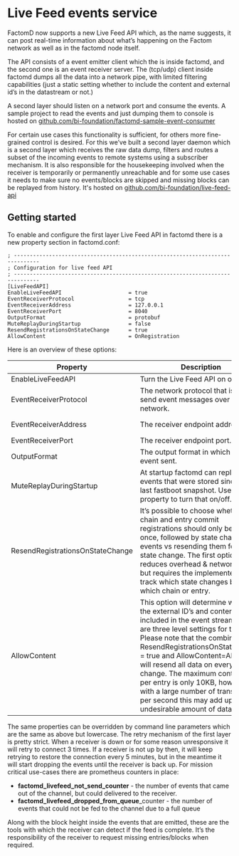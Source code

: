 # Live Feed events service

FactomD now supports a new Live Feed API which, as the name suggests, it can post real-time information 
about what’s happening on the Factom network as well as in the factomd node itself.

The API consists of a event emitter client which the is inside factomd, and the second one is 
an event receiver server. The (tcp/udp) client inside factomd dumps all the data into a network pipe, 
with limited filtering capabilities (just a static setting whether to include the content and external id’s in the datastream or not.)


A second layer should listen on a network port and consume the events.
A sample project to read the events and just dumping them to console is hosted on [github.com/bi-foundation/factomd-sample-event-consumer](https://github.com/bi-foundation/factomd-sample-event-consumer)

For certain use cases this functionality is sufficient, for others more fine-grained control is desired. 
For this we’ve built a second layer daemon which is a second layer which receives the raw data dump, filters and routes a subset of the incoming events to remote systems using a subscriber mechanism. It is also responsible for the housekeeping involved when the receiver is temporarily or permanently unreachable and for some use cases it needs to make sure no events/blocks are skipped and missing blocks can be replayed from history.
It's hosted on [github.com/bi-foundation/live-feed-api](https://github.com/bi-foundation/live-feed-api)


## Getting started
To enable and configure the first layer Live Feed API in factomd there is a new property section in factomd.conf:
```
; ------------------------------------------------------------------------------
; Configuration for live feed API
; ------------------------------------------------------------------------------
[LiveFeedAPI]
EnableLiveFeedAPI                     = true
EventReceiverProtocol                 = tcp
EventReceiverAddress                  = 127.0.0.1
EventReceiverPort                     = 8040
OutputFormat                          = protobuf
MuteReplayDuringStartup               = false
ResendRegistrationsOnStateChange      = true
AllowContent                          = OnRegistration 
```

Here is an overview of these options:

| Property                          | Description                                                                         | Values      |
| --------------------------------- | ----------------------------------------------------------------------------------- | ----------- |
|  EnableLiveFeedAPI                | Turn the Live Feed API on or off                                            | true &#124; false
|  EventReceiverProtocol            | The network protocol that is used to send event messages over the network.     | tcp &#124; udp |
|  EventReceiverAddress             | The receiver endpoint address.                                                | DNS name &#124; IP address |
|  EventReceiverPort                | The receiver endpoint port.                                                  | port number |
|  OutputFormat                     | The output format in which the event sent.                                      | protobuf &#124; json |
|  MuteReplayDuringStartup          | At startup factomd can replay all the events that were stored since that last fastboot snapshot. Use this property to turn that on/off.   | true &#124; false |
|  ResendRegistrationsOnStateChange | It’s possible to choose whether the chain and entry commit registrations should only be sent once, followed by state change events vs resending them for every state change. The first option reduces overhead & network traffic, but requires the implementer to track which state changes belong to which chain or entry.| true &#124; false |
|  AllowContent                     | This option will determine whether the external ID’s and content will be included in the event stream. There are three level settings for this. Please note that the combination of ResendRegistrationsOnStateChange = true and AllowContent=Always will resend all data on every state change. The maximum content size per entry is only 10KB, however with a large number of transactions per second this may add up to an undesirable amount of data. | Always &#124; OnRegistration &#124; Never |

The same properties can be overridden by command line parameters which are the same as above but lowercase.
The retry mechanism of the first layer is pretty strict. When a receiver is down or for some reason unresponsive it will retry to connect 3 times. If a receiver is not up by then, it will keep retrying to restore the connection every 5 minutes, but in the meantime it will start dropping the events until the receiver is back up. For mission critical use-cases there are prometheus counters in place:
* **factomd_livefeed_not_send_counter** - the number of events that came out of the channel, but could delivered to the receiver.
* **factomd_livefeed_dropped_from_queue**_counter - the number of events that could not be fed to the channel due to a full queue

Along with the block height inside the events that are emitted, these are the tools with which the receiver can detect if the feed is complete. It’s the responsibility of the receiver to request missing entries/blocks when required.